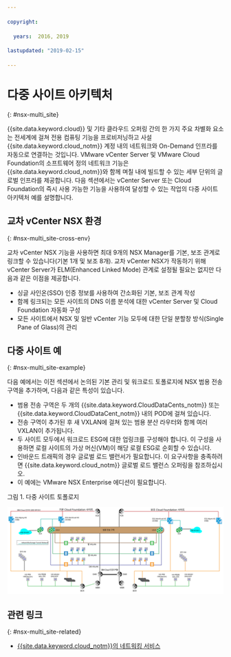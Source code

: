 ```yaml
---

copyright:

  years:  2016, 2019

lastupdated: "2019-02-15"

---
```


# 다중 사이트 아키텍처
{: #nsx-multi_site}

{{site.data.keyword.cloud}} 및 기타 클라우드 오퍼링 간의 한 가지 주요 차별화 요소는 전세계에 걸쳐 전용 컴퓨팅 기능을 프로비저닝하고 사설 {{site.data.keyword.cloud_notm}} 계정 내의 네트워크와 On-Demand 인프라를 자동으로 연결하는 것입니다. VMware vCenter Server 및 VMware Cloud Foundation의 소프트웨어 정의 네트워크 기능은 {{site.data.keyword.cloud_notm}}와 함께 며칠 내에 빌드할 수 있는 세부 단위의 글로벌 인프라를 제공합니다. 다음 섹션에서는 vCenter Server 또는 Cloud Foundation의 즉시 사용 가능한 기능을 사용하여 달성할 수 있는 작업의 다중 사이트 아키텍처 예를 설명합니다.

## 교차 vCenter NSX 환경
{: #nsx-multi_site-cross-env}

교차 vCenter NSX 기능을 사용하면 최대 9개의 NSX Manager를 기본, 보조 관계로 링크할 수 있습니다(기본 1개 및 보조 8개). 교차 vCenter NSX가 작동하기 위해 vCenter Server가 ELM(Enhanced Linked Mode) 관계로 설정될 필요는 없지만 다음과 같은 이점을 제공합니다.

* 싱글 사인온(SSO) 인증 정보를 사용하여 간소화된 기본, 보조 관계 작성
* 함께 링크되는 모든 사이트의 DNS 이름 분석에 대한 vCenter Server 및 Cloud Foundation 자동화 구성
* 모든 사이트에서 NSX 및 일반 vCenter 기능 모두에 대한 단일 분할창 방식(Single Pane of Glass)의 관리

## 다중 사이트 예
{: #nsx-multi_site-example}

다음 예에서는 이전 섹션에서 논의된 기본 관리 및 워크로드 토폴로지에 NSX 범용 전송 구역을 추가하며, 다음과 같은 특성이 있습니다.

* 범용 전송 구역은 두 개의 {{site.data.keyword.CloudDataCents_notm}} 또는 {{site.data.keyword.CloudDataCent_notm}} 내의 POD에 걸쳐 있습니다.
* 전송 구역이 추가된 후 새 VXLAN에 걸쳐 있는 범용 분산 라우터와 함께 여러 VXLAN이 추가됩니다.
* 두 사이트 모두에서 워크로드 ESG에 대한 업링크를 구성해야 합니다. 이 구성을 사용하면 로컬 사이트의 가상 머신(VM)이 해당 로컬 ESG로 순회할 수 있습니다.
* 인바운드 트래픽의 경우 글로벌 로드 밸런서가 필요합니다. 이 요구사항을 충족하려면 {{site.data.keyword.cloud_notm}} 글로벌 로드 밸런스 오퍼링을 참조하십시오.
* 이 예에는 VMware NSX Enterprise 에디션이 필요합니다.

그림 1. 다중 사이트 토폴로지

![다중 사이트 토폴로지](multisite_topology.svg "다중 사이트 토폴로지")

## 관련 링크
{: #nsx-multi_site-related}

* [{{site.data.keyword.cloud_notm}}의 네트워킹 서비스](/docs/services/vmwaresolutions/archiref/nsx?topic=vmware-solutions-nsx-networking_services)
